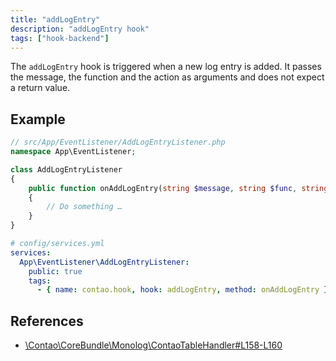 ```yaml
---
title: "addLogEntry"
description: "addLogEntry hook"
tags: ["hook-backend"]
---
```


The `addLogEntry` hook is triggered when a new log entry is added. It passes
the message, the function and the action as arguments and does not expect 
a return value.

## Example

```php
// src/App/EventListener/AddLogEntryListener.php
namespace App\EventListener;

class AddLogEntryListener
{
    public function onAddLogEntry(string $message, string $func, string $action): void
    {
        // Do something …
    }
}
```

```yml
# config/services.yml
services:
  App\EventListener\AddLogEntryListener:
    public: true
    tags:
      - { name: contao.hook, hook: addLogEntry, method: onAddLogEntry }
```

## References

* [\Contao\CoreBundle\Monolog\ContaoTableHandler#L158-L160](https://github.com/contao/contao/blob/4.7.6/core-bundle/src/Monolog/ContaoTableHandler.php#L158-L160)
